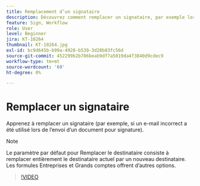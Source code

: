 ```yaml
---
title: Remplacement d’un signataire
description: Découvrez comment remplacer un signataire, par exemple lorsqu’un e-mail incorrect a été utilisé lors de l’envoi d’un document pour signature
feature: Sign, Workflow
role: User
level: Beginner
jira: KT-10264
thumbnail: KT-10264.jpg
exl-id: bc9d645b-b99a-4928-b539-3d28b83fc56d
source-git-commit: 452299b2b786beab9df7a5019da4f3840d9cdec9
workflow-type: tm+mt
source-wordcount: '69'
ht-degree: 0%

---
```


# Remplacer un signataire

Apprenez à remplacer un signataire (par exemple, si un e-mail incorrect a été utilisé lors de l’envoi d’un document pour signature).

>[!NOTE]
>
>Le paramètre par défaut pour Remplacer le destinataire consiste à remplacer entièrement le destinataire actuel par un nouveau destinataire. Les formules Entreprises et Grands comptes offrent d’autres options.

>[!VIDEO](https://video.tv.adobe.com/v/342340?quality=12&learn=on&hidetitle=true)
